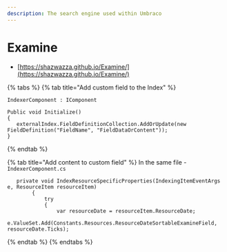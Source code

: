 ```yaml
---
description: The search engine used within Umbraco
---
```


# Examine

* [https://shazwazza.github.io/Examine/](https://shazwazza.github.io/Examine/) 

{% tabs %}
{% tab title="Add custom field to the Index" %}
```text
IndexerComponent : IComponent

Public void Initialize()
{
   externalIndex.FieldDefinitionCollection.AddOrUpdate(new FieldDefinition("FieldName", "FieldDataOrContent"));
}

```
{% endtab %}

{% tab title="Add content to custom field" %}
In the same file - `IndexerComponent.cs`

```text
   private void IndexResourceSpecificProperties(IndexingItemEventArgs e, ResourceItem resourceItem)
        {
            try
            {
                var resourceDate = resourceItem.ResourceDate;
                e.ValueSet.Add(Constants.Resources.ResourceDateSortableExamineField, resourceDate.Ticks);
```
{% endtab %}
{% endtabs %}




